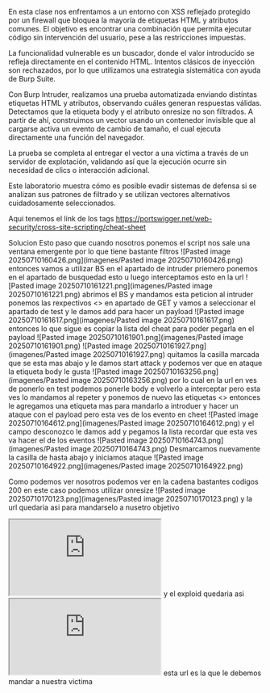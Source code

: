 En esta clase nos enfrentamos a un entorno con XSS reflejado protegido por un firewall que bloquea la mayoría de etiquetas HTML y atributos comunes. El objetivo es encontrar una combinación que permita ejecutar código sin intervención del usuario, pese a las restricciones impuestas.

La funcionalidad vulnerable es un buscador, donde el valor introducido se refleja directamente en el contenido HTML. Intentos clásicos de inyección son rechazados, por lo que utilizamos una estrategia sistemática con ayuda de Burp Suite.

Con Burp Intruder, realizamos una prueba automatizada enviando distintas etiquetas HTML y atributos, observando cuáles generan respuestas válidas. Detectamos que la etiqueta body y el atributo onresize no son filtrados. A partir de ahí, construimos un vector usando un contenedor invisible que al cargarse activa un evento de cambio de tamaño, el cual ejecuta directamente una función del navegador.

La prueba se completa al entregar el vector a una víctima a través de un servidor de explotación, validando así que la ejecución ocurre sin necesidad de clics o interacción adicional.

Este laboratorio muestra cómo es posible evadir sistemas de defensa si se analizan sus patrones de filtrado y se utilizan vectores alternativos cuidadosamente seleccionados.

Aqui tenemos el link de los tags
https://portswigger.net/web-security/cross-site-scripting/cheat-sheet

Solucion
Esto paso que cuando nosotros ponemos el script nos sale una ventana emergente por lo que tiene bastante filtros
![Pasted image 20250710160426.png](imagenes/Pasted image 20250710160426.png)
entonces vamos a utilizar BS en el apartado de intruder priemero ponemos en el apartado de busquedad esto <script>alert(0)</script>
u luego interceptamos esto en la url
![Pasted image 20250710161221.png](imagenes/Pasted image 20250710161221.png)
abrimos el BS y mandamos esta peticion al intruder ponemos las rexpectivos <> en apartado de GET
y vamos a seleccionar el apartado de test y le damos add para hacer un payload
![Pasted image 20250710161617.png](imagenes/Pasted image 20250710161617.png)
entonces lo que sigue es copiar la lista del cheat para poder pegarla en el payload
![Pasted image 20250710161901.png](imagenes/Pasted image 20250710161901.png)
![Pasted image 20250710161927.png](imagenes/Pasted image 20250710161927.png)
quitamos la casilla marcada que se esta mas abajo y le damos start attack
y podemos ver que en ataque la etiqueta body le gusta
![Pasted image 20250710163256.png](imagenes/Pasted image 20250710163256.png)
por lo cual en la url en ves de ponerlo en test podemos ponerle body e volverlo a interceptar pero esta ves lo mandamos al repeter y ponemos de nuevo las etiquetas <>
entonces le agregamos una etiqueta mas para mandarlo a introduer y hacer un ataque con el payload pero esta ves de los evento en cheet
![Pasted image 20250710164612.png](imagenes/Pasted image 20250710164612.png)
y el campo desconozco le damos add y pegamos la lista recordar que esta ves va hacer  el de los eventos
![Pasted image 20250710164743.png](imagenes/Pasted image 20250710164743.png)
Desmarcamos nuevamente la casilla de hasta abajo y iniciamos ataque
![Pasted image 20250710164922.png](imagenes/Pasted image 20250710164922.png)

Como podemos ver nosotros podemos ver en la cadena bastantes codigos 200 en este caso podemos utilizar onresize
![Pasted image 20250710170123.png](imagenes/Pasted image 20250710170123.png)
y la url quedaria asi para mandarselo a nusetro objetivo
<iframe src="https://0a59004c04e612a08323326800150063.web-security-academy.net/?search=<body onresize=print()>"></iframe>
y el exploid quedaria asi
<iframe src="https://0a59004c04e612a08323326800150063.web-security-academy.net/?search=<body onresize=print()>" onload=this.style.width='100px></iframe>
esta url es la que le debemos mandar a nuestra victima







